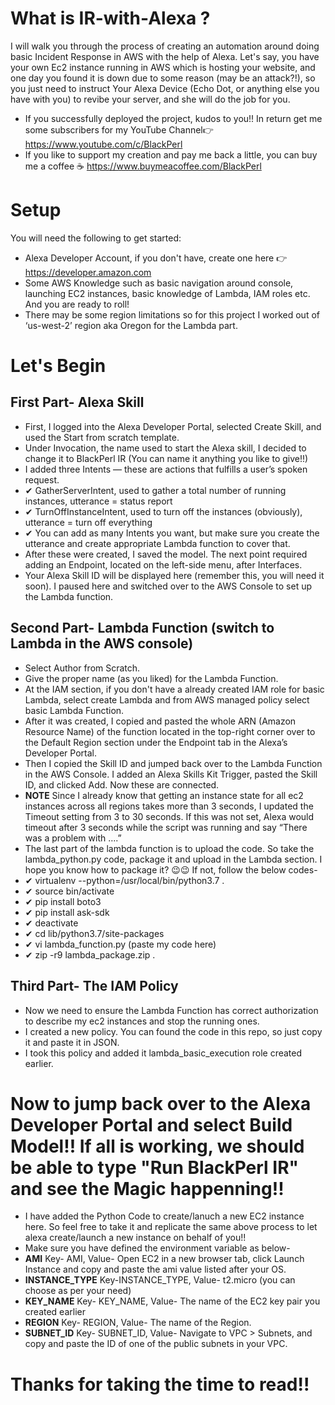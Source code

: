 # What is IR-with-Alexa ?
I will walk you through the process of creating an automation around doing basic Incident Response in AWS with the help of Alexa. Let's say, you have your own Ec2 instance running in AWS which is hosting your website, and one day you found it is down due to some reason (may be an attack?!), so you just need to instruct Your Alexa Device (Echo Dot, or anything else you have with you) to revibe your server, and she will do the job for you.
* If you successfully deployed the project, kudos to you!! In return get me some subscribers for my YouTube Channel👉 https://www.youtube.com/c/BlackPerl
* If you like to support my creation and pay me back a little, you can buy me a coffee ☕ https://www.buymeacoffee.com/BlackPerl

# Setup
You will need the following to get started:
* Alexa Developer Account, if you don't have, create one here 👉 https://developer.amazon.com
* Some AWS Knowledge such as basic navigation around console, launching EC2 instances, basic knowledge of Lambda, IAM roles etc. And you are ready to roll!
* There may be some region limitations so for this project I worked out of ‘us-west-2’ region aka Oregon for the Lambda part.

# Let's Begin
## First Part- Alexa Skill

* First, I logged into the Alexa Developer Portal, selected Create Skill, and used the Start from scratch template.
* Under Invocation, the name used to start the Alexa skill, I decided to change it to BlackPerl IR (You can name it anything you like to give!!)
* I added three Intents — these are actions that fulfills a user’s spoken request.
* ✔ GatherServerIntent, used to gather a total number of running instances, utterance = status report
* ✔ TurnOffInstanceIntent, used to turn off the instances (obviously), utterance = turn off everything
* ✔ You can add as many Intents you want, but make sure you create the utterance and create appropriate Lambda function to cover that.
* After these were created, I saved the model. The next point required adding an Endpoint, located on the left-side menu, after Interfaces.
* Your Alexa Skill ID will be displayed here (remember this, you will need it soon). I paused here and switched over to the AWS Console to set up the Lambda function.

## Second Part- Lambda Function (switch to Lambda in the AWS console)

* Select Author from Scratch.
* Give the proper name (as you liked) for the Lambda Function.
* At the IAM section, if you don't have a already created IAM role for basic Lambda, select create Lambda and from AWS managed policy select basic Lambda Function.
* After it was created, I copied and pasted the whole ARN (Amazon Resource Name) of the function located in the top-right corner over to the Default Region section under the Endpoint tab in the Alexa’s Developer Portal.
* Then I copied the Skill ID and jumped back over to the Lambda Function in the AWS Console. I added an Alexa Skills Kit Trigger, pasted the Skill ID, and clicked Add. Now these are connected.
* **NOTE** Since I already know that getting an instance state for all ec2 instances across all regions takes more than 3 seconds, I updated the Timeout setting from 3 to 30 seconds. If this was not set, Alexa would timeout after 3 seconds while the script was running and say “There was a problem with ….”
* The last part of the lambda function is to upload the code. So take the lambda_python.py code, package it and upload in the Lambda section. I hope you know how to package it? 😉😉 If not, follow the below codes-
* ✔ virtualenv --python=/usr/local/bin/python3.7 .
* ✔ source bin/activate
* ✔ pip install boto3
* ✔ pip install ask-sdk
* ✔ deactivate
* ✔ cd lib/python3.7/site-packages
* ✔ vi lambda_function.py (paste my code here)
* ✔ zip -r9 lambda_package.zip .

## Third Part- The IAM Policy

* Now we need to ensure the Lambda Function has correct authorization to describe my ec2 instances and stop the running ones.
* I created a new policy. You can found the code in this repo, so just copy it and paste it in JSON.
* I took this policy and added it lambda_basic_execution role created earlier.


# Now to jump back over to the Alexa Developer Portal and select Build Model!! If all is working, we should be able to type "Run BlackPerl IR" and see the Magic happenning!! 
* I have added the Python Code to create/lanuch a new EC2 instance here. So feel free to take it and replicate the same above process to let alexa create/launch a new instance on behalf of you!! 
* Make sure you have defined the environment variable as below-
* **AMI** Key- AMI, Value- Open EC2 in a new browser tab, click Launch Instance and copy and paste the ami value listed after your OS.
* **INSTANCE_TYPE** Key-INSTANCE_TYPE, Value- t2.micro (you can choose as per your need) 
* **KEY_NAME** Key- KEY_NAME, Value- The name of the EC2 key pair you created earlier
* **REGION** Key- REGION, Value- The name of the Region.
* **SUBNET_ID** Key- SUBNET_ID, Value- Navigate to VPC > Subnets, and copy and paste the ID of one of the public subnets in your VPC.

# Thanks for taking the time to read!!
